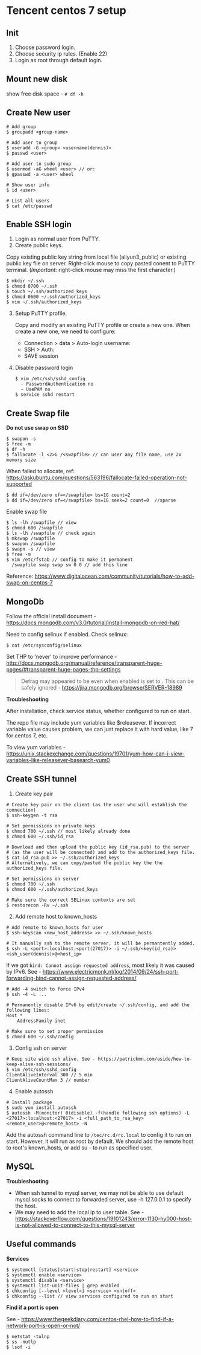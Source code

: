 # Tencent centos 7 setup

## Init

1. Choose password login.
2. Choose security ip rules. (Enable 22)
3. Login as root through default login.

## Mount new disk

show free disk space - `# df -h`

## Create New user

```
# Add group
$ groupadd <group-name>

# Add user to group
$ useradd -G <group> <username(dennis)>
$ passwd <user>

# Add user to sudo group 
$ usermod -aG wheel <user> // or:
$ gpasswd -a <user> wheel

# Show user info
$ id <user>

# List all users
$ cat /etc/passwd
```

## Enable SSH login

1. Login as normal user from PuTTY.
2. Create public keys.

  Copy existing public key string from local file (aliyun3_public) or existing public key file on server. Right-click mouse to copy pasted conent to PuTTY terminal. (*Important:* right-click mouse may miss the first character.)
  
  ```
  $ mkdir ~/.ssh
  $ chmod 0700 ~/.ssh
  $ touch ~/.ssh/authorized_keys
  $ chmod 0600 ~/.ssh/authorized_keys
  $ vim ~/.ssh/authorized_keys
  ```
  
3. Setup PuTTY profile.

   Copy and modify an existing PuTTY profile or create a new one. When create a new one, we need to configure:
   
   * Connection > data > Auto-login username: <user>
   * SSH > Auth: <private key file path>
   * SAVE session
  
4. Disable password login

   ```
   $ vim /etc/ssh/sshd_config
     - PasswordAuthentication no
     - UsePAM no
   $ service sshd restart
   
## Create Swap file

**Do not use swap on SSD**

```
$ swapon -s
$ free -m
$ df -h
$ fallocate -l <2>G /<swapfile> // can user any file name, use 2x memory size
```

When failed to allocate, ref: https://askubuntu.com/questions/563196/fallocate-failed-operation-not-supported

```
$ dd if=/dev/zero of=</swapfile> bs=1G count=2
$ dd if=/dev/zero of=</swapfile> bs=1G seek=2 count=0  //sparse
```

Enable swap file

```
$ ls -lh /swapfile // view
$ chmod 600 /swapfile
$ ls -lh /swapfile // check again
$ mkswap /swapfile
$ swapon /swapfile
$ swapn -s // view
$ free -m
$ vim /etc/fstab // config to make it permanent
  /swapfile swap swap sw 0 0 // add this line
```

Reference: https://www.digitalocean.com/community/tutorials/how-to-add-swap-on-centos-7

## MongoDb

Follow the official install document - https://docs.mongodb.com/v3.0/tutorial/install-mongodb-on-red-hat/

Need to config selinux if enabled. Check selinux:

```
$ cat /etc/sysconfig/selinux
```

Set THP to 'never' to improve performance - http://docs.mongodb.org/manual/reference/transparent-huge-pages/#transparent-huge-pages-thp-settings

> Defrag may appeared to be <always> even when enabled is set to <never>. This can be safely ignored - https://jira.mongodb.org/browse/SERVER-18989

**Troubleshooting**

After installation, check service status, whether configured to run on start.

The repo file may include yum variables like $releasever. If incorrect variable value causes problem, we can just replace it with hard value, like 7 for centos 7, etc.

To view yum variables - https://unix.stackexchange.com/questions/19701/yum-how-can-i-view-variables-like-releasever-basearch-yum0

## Create SSH tunnel

1. Create key pair

```
# Create key pair on the client (as the user who will establish the connection)
$ ssh-keygen -t rsa

# Set permissions on private keys
$ chmod 700 ~/.ssh // most likely already done
$ chmod 600 ~/.ssh/id_rsa

# Download and then upload the public key (id_rsa.pub) to the server 
# (as the user will be connected) and add to the authorized_keys file.
$ cat id_rsa.pub >> ~/.ssh/authorized_keys
# Alternatively, we can copy/pasted the public key the the authorized_keys file.

# Set permissions on server
$ chmod 700 ~/.ssh
$ chmod 600 ~/.ssh/authorized_keys

# Make sure the correct SELinux contexts are set
$ restorecon -Rv ~/.ssh
```

2. Add remote host to known_hosts

```
# Add remote to known_hosts for user
$ ssh-keyscan <new_host_address> >> ~/.ssh/known_hosts

# It manually ssh to the remote server, it will be permantently added.
$ ssh -L <port>:localhost:<port(27017)> -i ~/.ssh/<key(id_rsa)> <ssh_user(dennis)>@<host_ip>
```

If we got `bind: Cannot assign requested address`, most likely it was caused by IPv6. See - https://www.electricmonk.nl/log/2014/09/24/ssh-port-forwarding-bind-cannot-assign-requested-address/

```
# Add -4 switch to force IPv4
$ ssh -4 -L ...

# Permanently disable IPv6 by edit/create ~/.ssh/config, and add the following lines:
Host *
    AddressFamily inet

# Make sure to set proper permission
$ chmod 600 ~/.ssh/config
```
3. Config ssh on server

```
# Keep site wide ssh alive. See - https://patrickmn.com/aside/how-to-keep-alive-ssh-sessions/
$ vim /etc/ssh/sshd_config
ClientAliveInterval 300 // 5 min
ClientAliveCountMax 3 // number
```

4. Enable autossh

```
# Install package
$ sudo yum install autossh
$ autossh -M(monitor) 0(disable) -f(handle following ssh options) -L <27017>:localhost:<27017> -i <full_path_to_rsa_key> <remote_user>@<remote_host> -N
```

Add the autossh command line to `/tec/rc.d/rc.local` to config it to run on start. However, it will run as root by default. We should add the remote host to root's known_hosts, or add su - <user> to run as specified user.

## MySQL

**Troubleshooting**

* When ssh tunnel to mysql server, we may not be able to use default mysql.socks to connect to forwarded server, use -h 127.0.0.1 to specify the host.
* We may need to add the local ip to user table. See - https://stackoverflow.com/questions/19101243/error-1130-hy000-host-is-not-allowed-to-connect-to-this-mysql-server


## Useful commands

**Services**

```
$ systemctl [status|start|stop|restart] <service>
$ systemctl enable <service>
$ systemctl disable <service>
$ systemctl list-unit-files | grep enabled
$ chkconfig [--level <level>] <service> <on|off>
$ chkconfig --list // view services configured to run on start
```

**Find if a port is open**

See - https://www.thegeekdiary.com/centos-rhel-how-to-find-if-a-network-port-is-open-or-not/

```
$ netstat -tulnp
$ ss -nutlp
$ lsof -i
```


